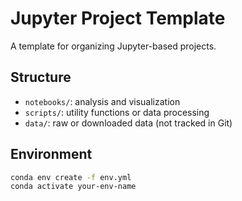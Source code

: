 # Jupyter Project Template

A template for organizing Jupyter-based projects.

## Structure

- `notebooks/`: analysis and visualization
- `scripts/`: utility functions or data processing
- `data/`: raw or downloaded data (not tracked in Git)

## Environment

```bash
conda env create -f env.yml
conda activate your-env-name
```
